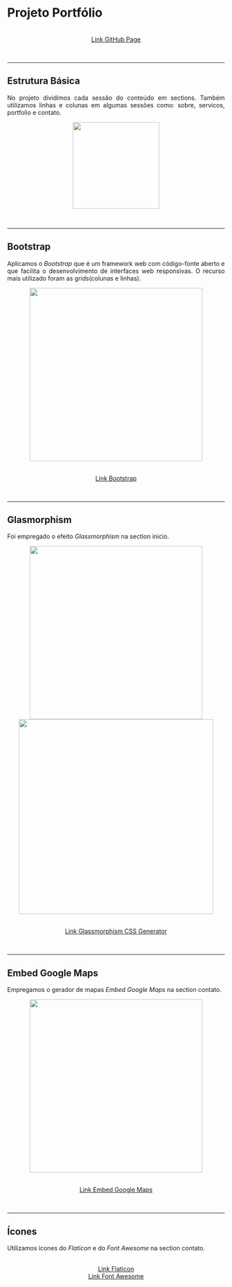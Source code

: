 # Projeto Portfólio
<p align="center">
  <a align="center" href="https://diegorafaelvieira.github.io/diegovieira/" target="_blank"> <br>Link GitHub Page</a>
</p>


<br>
<hr>

## Estrutura Básica
<p align="justify"> No projeto dividimos cada sessão do conteúdo em sections. Também utilizamos linhas e colunas em algumas sessões como: sobre, servicos, portfolio e contato.</p>

<p float="left" align="center">
  <img height="200" src="https://user-images.githubusercontent.com/31875207/220814471-f8220d4f-6f3c-4da0-8d1c-68e55b969564.png">
</p>


<br>
<hr> 

## Bootstrap
<p align="justify"> Aplicamos o <em>Bootstrap</em> que é um framework web com código-fonte aberto e que facilita o desenvolvimento de interfaces web responsivas. O recurso mais utilizado foram as grids(colunas e linhas).</p>

<p float="left" align="center">
  <img height="400" src="https://user-images.githubusercontent.com/31875207/220812087-39116dcc-4e9e-45e4-a50e-1778f70e9403.PNG">
</p>

<p align="center">
  <a align="center" href="https://getbootstrap.com/" target="_blank"> <br>Link Bootstrap</a>
</p>


<br>
<hr>

## Glasmorphism
<p align="justify"> Foi empregado o efeito <em>Glassmorphism</em> na section inicio. </p>

<p float="left" align="center">
  <img height="400" src="https://user-images.githubusercontent.com/31875207/220812105-45718535-d9cd-454d-8bcb-217fdffe042a.PNG">
  <img height="450" src="https://user-images.githubusercontent.com/31875207/220812123-a1ed9782-e41e-4c1b-a11c-622502d53248.png">
</p>
<p align="center">
  <a align="center" href="https://css.glass/" target="_blank"> <br>Link Glassmorphism CSS Generator</a>
</p>

<br>
<hr>

## Embed Google Maps
<p align="justify"> Empregamos o gerador de mapas <em>Embed Google Maps</em> na section contato. </p>

<p float="left" align="center">
  <img height="400" src="https://user-images.githubusercontent.com/31875207/220817217-51540086-93b3-460f-b61e-a41622bd1105.PNG">
</p>
<p align="center">
  <a align="center" href="https://www.embed-map.com/" target="_blank"> <br>Link Embed Google Maps</a>
</p>

<br>
<hr>

## Ícones
<p align="justify"> Utilizamos ícones do <em>Flaticon</em> e do <em>Font Awesome</em> na section contato. </p>

<p align="center">
  <a align="center" href="https://www.flaticon.com/br/" target="_blank"> <br>Link Flaticon</a>
  <a align="center" href="https://fontawesome.com/" target="_blank"> <br>Link Font Awesome</a>
</p>
